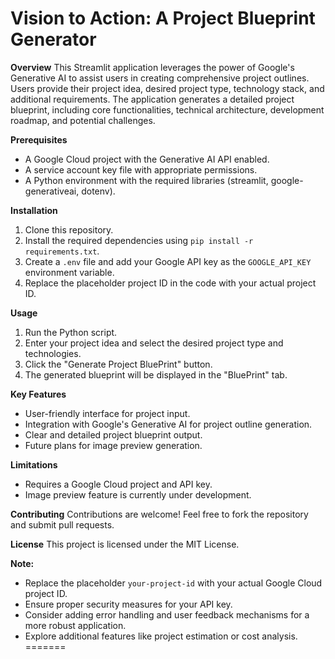 # Vision to Action: A Project Blueprint Generator

**Overview**
This Streamlit application leverages the power of Google's Generative AI to assist users in creating comprehensive project outlines. Users provide their project idea, desired project type, technology stack, and additional requirements. The application generates a detailed project blueprint, including core functionalities, technical architecture, development roadmap, and potential challenges.

**Prerequisites**
* A Google Cloud project with the Generative AI API enabled.
* A service account key file with appropriate permissions.
* A Python environment with the required libraries (streamlit, google-generativeai, dotenv).

**Installation**
1. Clone this repository.
2. Install the required dependencies using `pip install -r requirements.txt`.
3. Create a `.env` file and add your Google API key as the `GOOGLE_API_KEY` environment variable.
4. Replace the placeholder project ID in the code with your actual project ID.

**Usage**
1. Run the Python script.
2. Enter your project idea and select the desired project type and technologies.
3. Click the "Generate Project BluePrint" button.
4. The generated blueprint will be displayed in the "BluePrint" tab.

**Key Features**
* User-friendly interface for project input.
* Integration with Google's Generative AI for project outline generation.
* Clear and detailed project blueprint output.
* Future plans for image preview generation.

**Limitations**
* Requires a Google Cloud project and API key.
* Image preview feature is currently under development.

**Contributing**
Contributions are welcome! Feel free to fork the repository and submit pull requests.

**License**
This project is licensed under the MIT License.

**Note:**
* Replace the placeholder `your-project-id` with your actual Google Cloud project ID.
* Ensure proper security measures for your API key.
* Consider adding error handling and user feedback mechanisms for a more robust application.
* Explore additional features like project estimation or cost analysis.
=======

